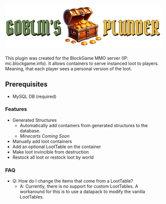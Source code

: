 # ![Image Missing](assets/Chest.png)

This plugin was created for the BlockGame MMO server (IP: mc.blockgame.info). 
It allows containers to serve instanced loot to players. Meaning, that each player sees a personal version of the loot.

## Prerequisites
- MySQL DB (required)
### Features
- Generated Structures
  - Automatically add containers from generated structures to the database.
  - *Minecarts Coming Soon*
- Manually add loot containers
- Add an optional LootTable on the container
- Make loot invincible from destruction
- Restock all loot or restock loot by world

### FAQ
- Q: How do I change the items that come from a LootTable?
  - A: Currently, there is no support for custom LootTables. A workaround for this is to use a datapack to modify the vanilla LootTables.

 
